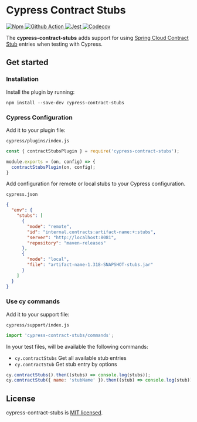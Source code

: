 # Cypress Contract Stubs

<p align="left">
  <a href="https://www.npmjs.com/package/cypress-contract-stubs">
    <img src="https://img.shields.io/npm/v/cypress-contract-stubs.svg" alt="Npm">
  </a>
  <a href="https://github.com/gcirone/cypress-contract-stubs/actions">
    <img src="https://github.com/gcirone/cypress-contract-stubs/actions/workflows/release.yaml/badge.svg?style=shield" alt="Github Action">
  </a>
  <a href="https://github.com/facebook/jest">
    <img src="https://img.shields.io/badge/tested_with-jest-99424f.svg" alt="Jest">
  </a>
  <a href="https://codecov.io/gh/gcirone/cypress-contract-stubs">
    <img src="https://codecov.io/gh/gcirone/cypress-contract-stubs/branch/master/graph/badge.svg" alt="Codecov" />
  </a>
</p>

The **cypress-contract-stubs** adds support for using [Spring Cloud Contract Stub](https://spring.io/projects/spring-cloud-contract) entries when testing with Cypress.

## Get started

### Installation

Install the plugin by running:

```shell
npm install --save-dev cypress-contract-stubs
```

### Cypress Configuration

Add it to your plugin file:

`cypress/plugins/index.js`

```javascript
const { contractStubsPlugin } = require('cypress-contract-stubs');

module.exports = (on, config) => {
  contractStubsPlugin(on, config);
}
```

Add configuration for remote or local stubs to your Cypress configuration.

`cypress.json`

```json
{
  "env": {
    "stubs": [
      {
        "mode": "remote",
        "id": "internal.contracts:artifact-name:+:stubs",
        "server": "http://localhost:8081",
        "repository": "maven-releases"
      },
      {
        "mode": "local",
        "file": "artifact-name-1.318-SNAPSHOT-stubs.jar"
      }
    ]
  }
}
```

### Use cy commands

Add it to your support file:

`cypress/support/index.js`

```javascript
import 'cypress-contract-stubs/commands';
```

In your test files, will be available the following commands:

- `cy.contractStubs` Get all available stub entries
- `cy.contractStub` Get stub entry by options

```javascript
cy.contractStubs().then((stubs) => console.log(stubs));
cy.contractStub({ name: 'stubName' }).then((stub) => console.log(stub));
```

## License

cypress-contract-stubs is [MIT licensed](./LICENSE).
